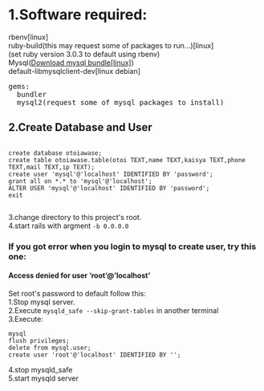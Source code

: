 <html>
	<h1>1.Software required:</h1>
	rbenv[linux]<br>
	ruby-build(this may request some of packages to run...)[linux]<br>
	(set ruby version 3.0.3 to default using rbenv)<br>
	Mysql(<a href="https://dev.mysql.com/downloads/mysql/8.0.html">Download mysql bundle[linux]</a>)<br>
	default-libmysqlclient-dev[linux debian]<br>
	<pre>gems:
  bundler
  mysql2(request some of mysql packages to install)</pre>
  <h2>2.Create Database and User</h2>
  <pre><code>
create database otoiawase;
create table otoiawase.table(otoi TEXT,name TEXT,kaisya TEXT,phone TEXT,mail TEXT,ip TEXT);
create user 'mysql'@'localhost' IDENTIFIED BY 'password';
grant all on *.* to 'mysql'@'localhost';
ALTER USER 'mysql'@'localhost' IDENTIFIED BY 'password';
exit
	</code></pre>
	3.change directory to this project's root.<br>
	4.start rails with argment <code>-b 0.0.0.0</code>
  <h3>If you got error when you login to mysql to create user, try this one:</h3>
  <h4>Access denied for user ‘root’@’localhost’</h4>
  Set root's password to default follow this:<br>
	1.Stop mysql server.<br>
	2.Execute 
<code>mysqld_safe --skip-grant-tables</code>
</span>
in another terminal<br>
3.Execute:
<pre><code>mysql
flush privileges;
delete from mysql.user;
create user 'root'@'localhost' IDENTIFIED BY '';</code></pre>
4.stop mysqld_safe<br>
5.start mysqld server
</html>
